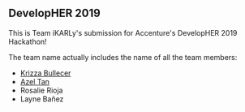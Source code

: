 ## DevelopHER 2019

This is Team iKARLy's submission for Accenture's DevelopHER 2019 Hackathon!

The team name actually includes the name of all the team members:

* [Krizza Bullecer](https://github.com/sirbully)
* [Azel Tan](https://github.com/azelalynetan)
* Rosalie Rioja
* Layne Bañez